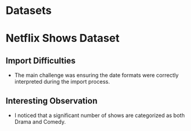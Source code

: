 # Datasets
# Netflix Shows Dataset

## Import Difficulties
- The main challenge was ensuring the date formats were correctly interpreted during the import process.

## Interesting Observation
- I noticed that a significant number of shows are categorized as both Drama and Comedy.
